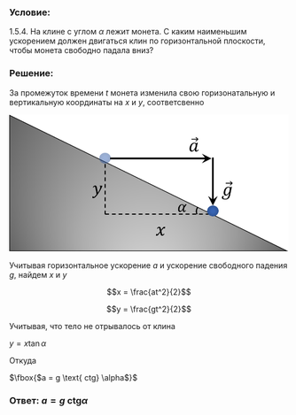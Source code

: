 ###  Условие: 

$1.5.4.$ На клине с углом $\alpha$ лежит монета. С каким наименьшим ускорением должен двигаться клин по горизонтальной плоскости, чтобы монета свободно падала вниз? 

###  Решение: 

За промежуток времени $t$ монета изменила свою горизонатальную и вертикальную координаты на $x$ и $y$, соответсвенно

![ Перемещение монеты за промежуток времени $t$ |875x430, 42%](../../img/1.5.4/draw.png)

Учитывая горизонтальное ускорение $a$ и ускорение свободного падения $g$, найдем $x$ и $y$

$$x = \frac{at^2}{2}$$

$$y = \frac{gt^2}{2}$$

Учитывая, что тело не отрывалось от клина

$y = x \tan\alpha$

Откуда

$\fbox{$a = g \text{ ctg} \alpha$}$

###  Ответ: $a = g \text{ ctg} \alpha$

  

